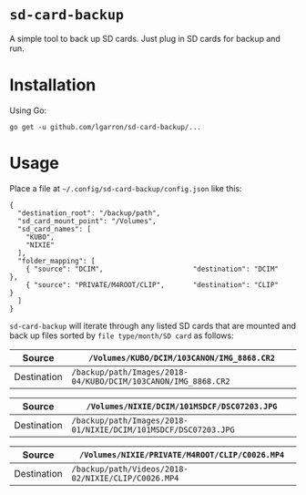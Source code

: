 # `sd-card-backup`

A simple tool to back up SD cards. Just plug in SD cards for backup and run.

# Installation

Using Go:

    go get -u github.com/lgarron/sd-card-backup/...

# Usage

Place a file at `~/.config/sd-card-backup/config.json` like this:

    {
      "destination_root": "/backup/path",
      "sd_card_mount_point": "/Volumes",
      "sd_card_names": [
        "KUBO",
        "NIXIE"
      ],
      "folder_mapping": [
        { "source": "DCIM",                      "destination": "DCIM"    },
        { "source": "PRIVATE/M4ROOT/CLIP",       "destination": "CLIP"    }
      ]
    }

`sd-card-backup` will iterate through any listed SD cards that are mounted and back up files sorted by `file type/month/SD card` as follows:


|Source|`/Volumes/KUBO/DCIM/103CANON/IMG_8868.CR2`|
|----|----|
|Destination|`/backup/path/Images/2018-04/KUBO/DCIM/103CANON/IMG_8868.CR2`|

|Source|`/Volumes/NIXIE/DCIM/101MSDCF/DSC07203.JPG`|
|----|----|
|Destination|`/backup/path/Images/2018-01/NIXIE/DCIM/101MSDCF/DSC07203.JPG`|

|Source|`/Volumes/NIXIE/PRIVATE/M4ROOT/CLIP/C0026.MP4`|
|----|----|
|Destination|`/backup/path/Videos/2018-02/NIXIE/CLIP/C0026.MP4`|
